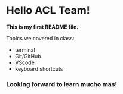# Hello ACL Team!

**This is my first README file.**

Topics we covered in class:
* terminal
* Git/GitHub
* VScode
* keyboard shortcuts

### Looking forward to learn mucho mas!

